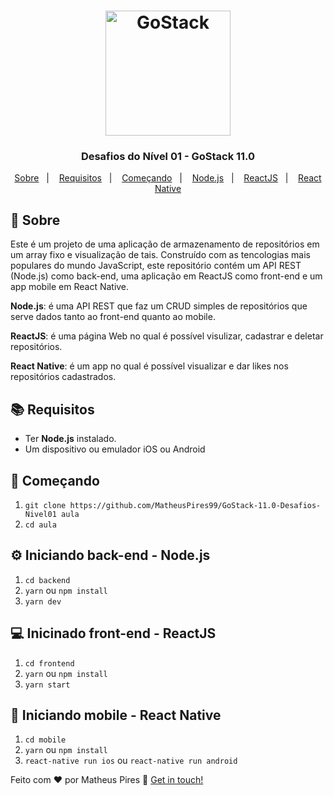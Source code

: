 <h1 align="center">
    <img alt="GoStack" src="https://rocketseat-cdn.s3-sa-east-1.amazonaws.com/bootcamp-header.png" width="200px" />
</h1>

<h3 align="center">
  Desafios do Nível 01 - GoStack 11.0
</h3>

<p align="center">
  <a href="#page_with_curl-sobre">Sobre</a>&nbsp;&nbsp;&nbsp;|&nbsp;&nbsp;&nbsp;
  <a href="#books-requisitos">Requisitos</a>&nbsp;&nbsp;&nbsp;|&nbsp;&nbsp;&nbsp;
  <a href="#rocket-começando">Começando</a>&nbsp;&nbsp;&nbsp;|&nbsp;&nbsp;&nbsp;
  <a href="#gear-iniciando-back-end-node.js">Node.js</a>&nbsp;&nbsp;&nbsp;|&nbsp;&nbsp;&nbsp;
  <a href="#computer-inicinadofront-end-reactJS">ReactJS</a>&nbsp;&nbsp;&nbsp;|&nbsp;&nbsp;&nbsp;
  <a href="#iphone-iniciando-mobile-react-native">React Native</a>
</p>

## :page_with_curl: Sobre
Este é um projeto de uma aplicação de armazenamento de repositórios em um array fixo e visualização de tais. Construído com as tencologias mais populares do mundo JavaScript, este repositório contém um API REST (Node.js) como back-end, uma aplicação em ReactJS como front-end e um app mobile em React Native.

**Node.js**: é uma API REST que faz um CRUD simples de repositórios que serve dados tanto ao front-end quanto ao mobile.

**ReactJS**: é uma página Web no qual é possível visulizar, cadastrar e deletar repositórios.

**React Native**: é um app no qual é possível visualizar e dar likes nos repositórios cadastrados.

## :books: Requisitos
- Ter **Node.js** instalado.
- Um dispositivo ou emulador iOS ou Android

## :rocket: Começando
1. `git clone https://github.com/MatheusPires99/GoStack-11.0-Desafios-Nivel01 aula`
2. `cd aula`

## :gear: Iniciando back-end - Node.js
1. `cd backend`
2. `yarn` ou `npm install`
3. `yarn dev`

## :computer: Inicinado front-end - ReactJS
1. `cd frontend`
2. `yarn` ou `npm install`
3. `yarn start`

## :iphone: Iniciando mobile - React Native
1. `cd mobile`
2. `yarn` ou `npm install`
3. `react-native run ios` ou `react-native run android`

Feito com ♥ por Matheus Pires :wave: [Get in touch!](https://github.com/MatheusPires99)
